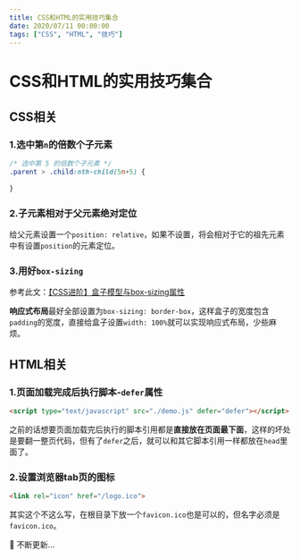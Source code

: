 ```yaml
---
title: CSS和HTML的实用技巧集合
date: 2020/07/11 00:00:00
tags: ["CSS", "HTML", "技巧"]
---
```


# CSS和HTML的实用技巧集合

<ClientOnly>
  <display-bar :displayData="$frontmatter"></display-bar>
</ClientOnly>

## CSS相关

### 1.选中第`n`的倍数个子元素

```css
/* 选中第 5 的倍数个子元素 */
.parent > .child:nth-child(5n+5) {
  
} 
```

### 2.子元素相对于父元素绝对定位

给父元素设置一个`position: relative`，如果不设置，将会相对于它的祖先元素中有设置`position`的元素定位。

### 3.用好`box-sizing`

参考此文：[【CSS进阶】盒子模型与box-sizing属性](/blog/frontend/css&html/box-model-and-box-sizing.html)

**响应式布局**最好全部设置为`box-sizing: border-box`，这样盒子的宽度包含`padding`的宽度，直接给盒子设置`width: 100%`就可以实现响应式布局，少些麻烦。

## HTML相关

### 1.页面加载完成后执行脚本-`defer`属性

```html
<script type="text/javascript" src="./demo.js" defer="defer"></script>
```

之前的话想要页面加载完后执行的脚本引用都是**直接放在页面最下面**，这样的坏处是要翻一整页代码，但有了`defer`之后，就可以和其它脚本引用一样都放在`head`里面了。

### 2.设置浏览器tab页的图标

```html
<link rel="icon" href="/logo.ico">
```

其实这个不这么写，在根目录下放一个`favicon.ico`也是可以的，但名字必须是`favicon.ico`。



🍗 不断更新...